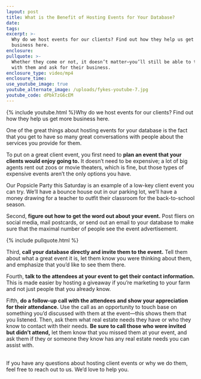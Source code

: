 ```yaml
---
layout: post
title: What is the Benefit of Hosting Events for Your Database?
date:
tags:
excerpt: >-
  Why do we host events for our clients? Find out how they help us get more
  business here.
enclosure:
pullquote: >-
  Whether they come or not, it doesn’t matter—you’ll still be able to touch base
  with them and ask for their business.
enclosure_type: video/mp4
enclosure_time:
use_youtube_image: true
youtube_alternate_image: /uploads/fykes-youtube-7.jpg
youtube_code: dPbkTzG6cEM
---
```


{% include youtube.html %}Why do we host events for our clients? Find out how they help us get more business here.

One of the great things about hosting events for your database is the fact that you get to have so many great conversations with people about the services you provide for them.

To put on a great client event, you first need to **plan an event that your clients would enjoy going to.** It doesn’t need to be expensive; a lot of big agents rent out zoos or movie theaters, which is fine, but those types of expensive events aren’t the only options you have.

Our Popsicle Party this Saturday is an example of a low-key client event you can try. We’ll have a bounce house out in our parking lot, we’ll have a money drawing for a teacher to outfit their classroom for the back-to-school season.

Second, **figure out how to get the word out about your event.** Post fliers on social media, mail postcards, or send out an email to your database to make sure that the maximal number of people see the event advertisement.

{% include pullquote.html %}

Third, **call your database directly and invite them to the event.** Tell them about what a great event it is, let them know you were thinking about them, and emphasize that you’d like to see them there.

Fourth, **talk to the attendees at your event to get their contact information.** This is made easier by hosting a giveaway if you’re marketing to your farm and not just people that you already know.

Fifth, **do a follow-up call with the attendees and show your appreciation for their attendance.** Use the call as an opportunity to touch base on something you’d discussed with them at the event—this shows them that you listened. Then, ask them what real estate needs they have or who they know to contact with their needs. **Be sure to call those who were invited but didn’t attend,** let them know that you missed them at your event, and ask them if they or someone they know has any real estate needs you can assist with.

<br>If you have any questions about hosting client events or why we do them, feel free to reach out to us. We’d love to help you.<br>&nbsp;